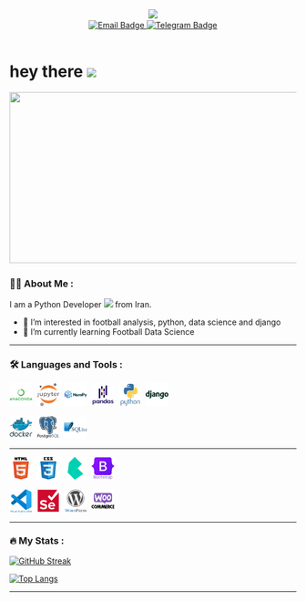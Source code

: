 <div id="header" align="center">
  <img src="https://media.giphy.com/media/M9gbBd9nbDrOTu1Mqx/giphy.gif" width="100"/>
</div>


<div id="badges" align="center">
  <a href="mailto:amirmmt1379@gmail.com">
    <img src="https://img.shields.io/badge/Email-yellow?style=for-the-badge&logo=mail&logoColor=white" alt="Email Badge"/>
  </a>
  <a href="https://t.me/iamirj">
    <img src="https://img.shields.io/badge/Telegram-blue?style=for-the-badge&logo=telegram&logoColor=white" alt="Telegram Badge"/>
  </a>
</div>

<div  align="center" >
  <img src="https://komarev.com/ghpvc/?username=Amirmmt&style=flat-square&color=blue" alt=""/>
</div>

<h1>
  hey there
  <img src="https://media.giphy.com/media/hvRJCLFzcasrR4ia7z/giphy.gif" width="30px"/>
</h1>

<div align="center">
  <img src="https://media.giphy.com/media/dWesBcTLavkZuG35MI/giphy.gif" width="600" height="300"/>
</div>


### :man_technologist: About Me :
I am a Python Developer <img src="https://media.giphy.com/media/WUlplcMpOCEmTGBtBW/giphy.gif" width="30"> from Iran.
- 👀 I’m interested in football analysis, python, data science and django
- 🌱 I’m currently learning Football Data Science

---

### :hammer_and_wrench: Languages and Tools :
<div>
  <img src="https://github.com/devicons/devicon/blob/master/icons/anaconda/anaconda-original-wordmark.svg" title="anaconda" alt="anaconda" width="40" height="40"/>&nbsp;
  <img src="https://github.com/devicons/devicon/blob/master/icons/jupyter/jupyter-original-wordmark.svg" title="Jupyter" alt="Jupyter" width="40" height="40"/>&nbsp;
  <img src="https://github.com/devicons/devicon/blob/master/icons/numpy/numpy-original-wordmark.svg" title="Numpy" alt="Numpy" width="40" height="40"/>&nbsp;
  <img src="https://github.com/devicons/devicon/blob/master/icons/pandas/pandas-original-wordmark.svg" title="Pandas" alt="Pandas" width="40" height="40"/>&nbsp;
  <img src="https://github.com/devicons/devicon/blob/master/icons/python/python-original-wordmark.svg" title="Python" alt="Python " width="40" height="40"/>&nbsp;
  <img src="https://github.com/devicons/devicon/blob/master/icons/django/django-plain-wordmark.svg"  title="Django" alt="Django" width="40" height="40"/>&nbsp;
  
  
   <img src="https://github.com/devicons/devicon/blob/master/icons/docker/docker-original-wordmark.svg" title="Docker" alt="Docker" width="40" height="40"/>&nbsp;
  <img src="https://github.com/devicons/devicon/blob/master/icons/postgresql/postgresql-original-wordmark.svg" title="Postgresql"  alt="Postgresql" width="40" height="40"/>&nbsp;
  <img src="https://github.com/devicons/devicon/blob/master/icons/sqlite/sqlite-original-wordmark.svg" title="Sqlite"  alt="Sqlite" width="40" height="40"/>&nbsp;
  
  ---
  <img src="https://github.com/devicons/devicon/blob/master/icons/html5/html5-original-wordmark.svg" title="HTML" alt="HTML" width="40" height="40"/>&nbsp;
  <img src="https://github.com/devicons/devicon/blob/master/icons/css3/css3-original-wordmark.svg" title="CSS" alt="CSS" width="40" height="40"/>&nbsp;
  <img src="https://github.com/devicons/devicon/blob/master/icons/bulma/bulma-plain.svg" title="Bulma" alt="Bulma" width="40" height="40"/>&nbsp;
  <img src="https://github.com/devicons/devicon/blob/master/icons/bootstrap/bootstrap-original-wordmark.svg" title="Bootstrap" alt="Bootstrap" width="40" height="40"/>&nbsp;
  
  <img src="https://github.com/devicons/devicon/blob/master/icons/vscode/vscode-original-wordmark.svg" title="Vscode" alt="Vscode" width="40" height="40"/>&nbsp;
  <img src="https://github.com/devicons/devicon/blob/master/icons/selenium/selenium-original.svg" title="Selenium" alt="Selenium" width="40" height="40"/>&nbsp;
  <img src="https://github.com/devicons/devicon/blob/master/icons/wordpress/wordpress-original.svg" title="Wordpress" alt="Wordpress" width="40" height="40"/>&nbsp;
  <img src="https://github.com/devicons/devicon/blob/master/icons/woocommerce/woocommerce-original-wordmark.svg" title="Woocommerce" alt="Woocommerce" width="40" height="40"/>&nbsp;

  

</div>

---

### :fire: My Stats :
[![GitHub Streak](http://github-readme-streak-stats.herokuapp.com?user=Amirmmt&theme=dark&background=000000)](https://git.io/streak-stats)

[![Top Langs](https://github-readme-stats.vercel.app/api/top-langs/?username=Amirmmt&layout=compact&theme=vision-friendly-dark)](https://github.com/anuraghazra/github-readme-stats)

---

<!---
amirmmt/amirmmt is a ✨ special ✨ repository because its `README.md` (this file) appears on your GitHub profile.
You can click the Preview link to take a look at your changes.
--->
